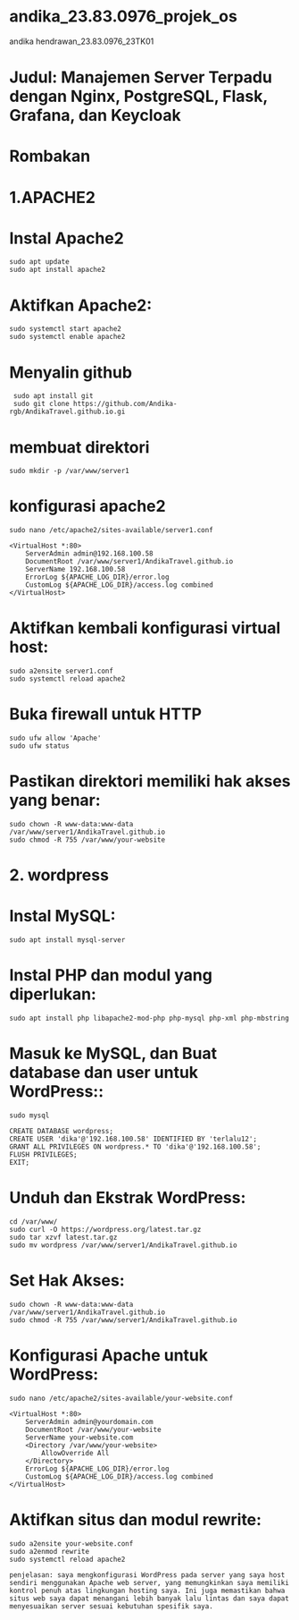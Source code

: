 # andika_23.83.0976_projek_os
andika hendrawan_23.83.0976_23TK01

# Judul: Manajemen Server Terpadu dengan Nginx, PostgreSQL, Flask, Grafana, dan Keycloak

# Rombakan
# 1.APACHE2
# Instal Apache2
    sudo apt update
    sudo apt install apache2
# Aktifkan Apache2:
    sudo systemctl start apache2
    sudo systemctl enable apache2
# Menyalin github
     sudo apt install git
     sudo git clone https://github.com/Andika-rgb/AndikaTravel.github.io.gi
# membuat direktori 
    sudo mkdir -p /var/www/server1
# konfigurasi apache2
    sudo nano /etc/apache2/sites-available/server1.conf

    <VirtualHost *:80>
        ServerAdmin admin@192.168.100.58
        DocumentRoot /var/www/server1/AndikaTravel.github.io
        ServerName 192.168.100.58
        ErrorLog ${APACHE_LOG_DIR}/error.log
        CustomLog ${APACHE_LOG_DIR}/access.log combined
    </VirtualHost>
# Aktifkan kembali konfigurasi virtual host:
    sudo a2ensite server1.conf
    sudo systemctl reload apache2
# Buka firewall untuk HTTP
    sudo ufw allow 'Apache'
    sudo ufw status
# Pastikan direktori memiliki hak akses yang benar:
    sudo chown -R www-data:www-data /var/www/server1/AndikaTravel.github.io
    sudo chmod -R 755 /var/www/your-website

# 2. wordpress

# Instal MySQL:
    sudo apt install mysql-server
# Instal PHP dan modul yang diperlukan:
    sudo apt install php libapache2-mod-php php-mysql php-xml php-mbstring
# Masuk ke MySQL, dan Buat database dan user untuk WordPress::
    sudo mysql

    CREATE DATABASE wordpress;
    CREATE USER 'dika'@'192.168.100.58' IDENTIFIED BY 'terlalu12';
    GRANT ALL PRIVILEGES ON wordpress.* TO 'dika'@'192.168.100.58';
    FLUSH PRIVILEGES;
    EXIT;
# Unduh dan Ekstrak WordPress:
    cd /var/www/
    sudo curl -O https://wordpress.org/latest.tar.gz
    sudo tar xzvf latest.tar.gz
    sudo mv wordpress /var/www/server1/AndikaTravel.github.io
# Set Hak Akses:
    sudo chown -R www-data:www-data /var/www/server1/AndikaTravel.github.io
    sudo chmod -R 755 /var/www/server1/AndikaTravel.github.io
# Konfigurasi Apache untuk WordPress:
    sudo nano /etc/apache2/sites-available/your-website.conf

    <VirtualHost *:80>
        ServerAdmin admin@yourdomain.com
        DocumentRoot /var/www/your-website
        ServerName your-website.com
        <Directory /var/www/your-website>
            AllowOverride All
        </Directory>
        ErrorLog ${APACHE_LOG_DIR}/error.log
        CustomLog ${APACHE_LOG_DIR}/access.log combined
    </VirtualHost>
# Aktifkan situs dan modul rewrite:
    sudo a2ensite your-website.conf
    sudo a2enmod rewrite
    sudo systemctl reload apache2
    
    penjelasan: saya mengkonfigurasi WordPress pada server yang saya host sendiri menggunakan Apache web server, yang memungkinkan saya memiliki kontrol penuh atas lingkungan hosting saya. Ini juga memastikan bahwa situs web saya dapat menangani lebih banyak lalu lintas dan saya dapat menyesuaikan server sesuai kebutuhan spesifik saya.
